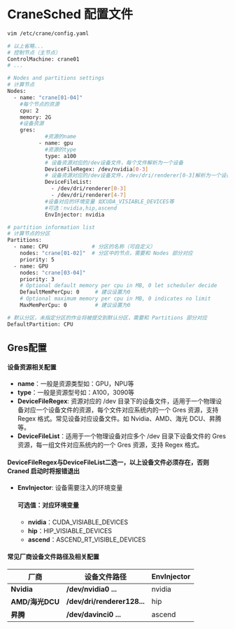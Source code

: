 # CraneSched 配置文件 # 
~~~bash
vim /etc/crane/config.yaml

# 以上省略...
# 控制节点（主节点）
ControlMachine: crane01
# ...

# Nodes and partitions settings
# 计算节点
Nodes:
  - name: "crane[01-04]"
    #每个节点的资源
    cpu: 2
    memory: 2G
    #设备资源
    gres:
            #资源的name
          - name: gpu
            #资源的type
            type: a100
            # 设备资源对应的/dev设备文件，每个文件解析为一个设备
            DeviceFileRegex: /dev/nvidia[0-3]
            # 设备资源对应的/dev设备文件，/dev/dri/renderer[0-3]解析为一个设备
            DeviceFileList:
              - /dev/dri/renderer[0-3]
              - /dev/dri/renderer[4-7]
            #设备对应的环境变量 如CUDA_VISIABLE_DEVICES等
            #可选：nvidia,hip,ascend
            EnvInjector: nvidia

# partition information list
# 计算节点的分区
Partitions:
  - name: CPU              # 分区的名称（可自定义）
    nodes: "crane[01-02]"  # 分区中的节点，需要和 Nodes 部分对应
    priority: 5
  - name: GPU
    nodes: "crane[03-04]"
    priority: 3
    # Optional default memory per cpu in MB, 0 let scheduler decide
    DefaultMemPerCpu: 0     # 建议设置为0
    # Optional maximum memory per cpu in MB, 0 indicates no limit
    MaxMemPerCpu: 0         # 建议设置为0

# 默认分区，未指定分区的作业将被提交到默认分区，需要和 Partitions 部分对应
DefaultPartition: CPU
~~~

## Gres配置 ##
#### 设备资源相关配置 ####
- **name**：一般是资源类型如：GPU，NPU等
- **type**：一般是资源型号如：A100，3090等
- **DeviceFileRegex**: 资源对应的 /dev 目录下的设备文件，适用于一个物理设备对应一个设备文件的资源，每个文件对应系统内的一个 Gres 资源，支持 Regex 格式。常见设备对应设备文件。如 Nvidia、AMD、海光 DCU、昇腾等。
- **DeviceFileList**：适用于一个物理设备对应多个 /dev 目录下设备文件的 Gres 资源，每一组文件对应系统内的一个 Gres 资源，支持 Regex 格式。
#### DeviceFileRegex与DeviceFileList二选一，以上设备文件必须存在，否则 Craned 启动时将报错退出 ####
- **EnvInjector**: 设备需要注入的环境变量
  #### 可选值：对应环境变量 ####
  - **nvidia**：CUDA_VISIABLE_DEVICES
  - **hip**：HIP_VISIABLE_DEVICES
  - **ascend**：ASCEND_RT_VISIBLE_DEVICES
####          常见厂商设备文件路径及相关配置 ####

| 厂商                   |    设备文件路径            |          EnvInjector    |
| ---------------------- | ------------------------ |-------------------------|
| **Nvidia**            | **/dev/nvidia0 ...**         |  nvidia               |
| **AMD/海光DCU**       | **/dev/dri/renderer128...**  |hip                    |
| **昇腾**              |**/dev/davinci0 ...**        |ascend                 |